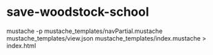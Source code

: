 # save-woodstock-school

mustache -p mustache_templates/navPartial.mustache mustache_templates/view.json mustache_templates/index.mustache > index.html